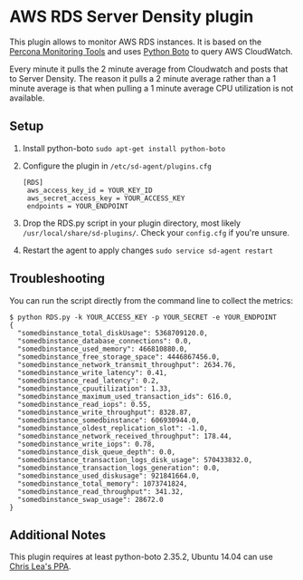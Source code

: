 AWS RDS Server Density plugin
=============================

This plugin allows to monitor AWS RDS instances. It is based on the [Percona Monitoring Tools](https://github.com/percona/percona-monitoring-plugins/blob/master/cacti/scripts/ss_get_rds_stats.py) and uses [Python Boto](http://boto.cloudhackers.com/en/latest/) to query AWS CloudWatch.

Every minute it pulls the 2 minute average from Cloudwatch and posts that to Server Density. The reason it pulls a 2 minute average rather than a 1 minute average is that when pulling a 1 minute average CPU utilization is not available. 

Setup
-----

1. Install python-boto `sudo apt-get install python-boto`
2. Configure the plugin in `/etc/sd-agent/plugins.cfg` 
     ```
     [RDS]
      aws_access_key_id = YOUR_KEY_ID
      aws_secret_access_key = YOUR_ACCESS_KEY
      endpoints = YOUR_ENDPOINT
     ```

3. Drop the RDS.py script in your plugin directory, most likely `/usr/local/share/sd-plugins/`. Check your `config.cfg` if you're unsure. 
4. Restart the agent to apply changes `sudo service sd-agent restart`

Troubleshooting
---------------

You can run the script directly from the command line to collect the metrics:

```
$ python RDS.py -k YOUR_ACCESS_KEY -p YOUR_SECRET -e YOUR_ENDPOINT         
{
  "somedbinstance_total_diskUsage": 5368709120.0,
  "somedbinstance_database_connections": 0.0,
  "somedbinstance_used_memory": 466810880.0,
  "somedbinstance_free_storage_space": 4446867456.0,
  "somedbinstance_network_transmit_throughput": 2634.76,
  "somedbinstance_write_latency": 0.41,
  "somedbinstance_read_latency": 0.2,
  "somedbinstance_cpuutilization": 1.33,
  "somedbinstance_maximum_used_transaction_ids": 616.0,
  "somedbinstance_read_iops": 0.55,
  "somedbinstance_write_throughput": 8328.87,
  "somedbinstance_somedbinstance": 606930944.0,
  "somedbinstance_oldest_replication_slot": -1.0,
  "somedbinstance_network_received_throughput": 178.44,
  "somedbinstance_write_iops": 0.78,
  "somedbinstance_disk_queue_depth": 0.0,
  "somedbinstance_transaction_logs_disk_usage": 570433832.0,
  "somedbinstance_transaction_logs_generation": 0.0,
  "somedbinstance_used_diskusage": 921841664.0,
  "somedbinstance_total_memory": 1073741824,
  "somedbinstance_read_throughput": 341.32,
  "somedbinstance_swap_usage": 28672.0
}
```

Additional Notes
----------------

This plugin requires at least python-boto 2.35.2, Ubuntu 14.04 can use [Chris Lea's PPA](https://launchpad.net/~chris-lea/+archive/ubuntu/python-boto).
